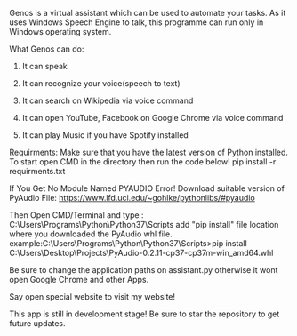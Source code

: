 Genos is a virtual assistant which can be used to automate your tasks. As it uses Windows Speech Engine to talk, this programme can run only in Windows operating system.


What Genos can do:
1. It can speak

2. It can recognize your voice(speech to text)

3. It can search on Wikipedia via voice command

4. It can open YouTube, Facebook on Google Chrome via voice command

5. It can play Music if you have Spotify installed


Requirments:
Make sure that you have the latest version of Python installed.
To start open CMD in the directory then run the code below!
pip install -r requirments.txt

If You Get No Module Named PYAUDIO Error!
Download suitable version of PyAudio File: https://www.lfd.uci.edu/~gohlke/pythonlibs/#pyaudio

Then Open CMD/Terminal and type : C:\Users\Programs\Python\Python37\Scripts add "pip install" file location where you downloaded the PyAudio whl file. example:C:\Users\Programs\Python\Python37\Scripts>pip install C:\Users\Desktop\Projects\PyAudio-0.2.11-cp37-cp37m-win_amd64.whl

Be sure to change the application paths on assistant.py otherwise it wont open Google Chrome and other Apps.

Say open special website to visit my website!

This app is still in development stage! Be sure to star the repository to get future updates.
